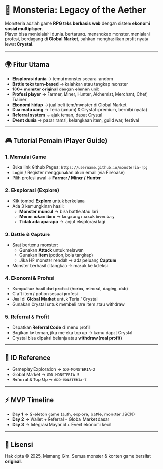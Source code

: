 # 🐉 Monsteria: Legacy of the Aether

Monsteria adalah game **RPG teks berbasis web** dengan sistem **ekonomi sosial multiplayer**.  
Player bisa menjelajahi dunia, bertarung, menangkap monster, menjalani profesi, berdagang di **Global Market**, bahkan menghasilkan profit nyata lewat **Crystal**.

---

## 🌍 Fitur Utama
- **Eksplorasi dunia** → temui monster secara random
- **Battle teks turn-based** → kalahkan atau tangkap monster
- **100+ monster original** dengan elemen unik
- **Profesi player** → Farmer, Miner, Hunter, Alchemist, Merchant, Chef, Trainer
- **Ekonomi hidup** → jual beli item/monster di Global Market
- **Dua mata uang** → Teria (umum) & Crystal (premium, bernilai nyata)
- **Referral system** → ajak teman, dapat Crystal
- **Event dunia** → pasar ramai, kelangkaan item, guild war, festival

---

## 🎮 Tutorial Pemain (Player Guide)

### 1. Memulai Game
- Buka link Github Pages: `https://username.github.io/monsteria-rpg`
- Login / Register menggunakan akun email (via Firebase)
- Pilih profesi awal → **Farmer / Miner / Hunter**

### 2. Eksplorasi (Explore)
- Klik tombol **Explore** untuk berkelana
- Ada 3 kemungkinan hasil:
  - **Monster muncul** → bisa battle atau lari
  - **Menemukan item** → langsung masuk inventory
  - **Tidak ada apa-apa** → lanjut eksplorasi lagi

### 3. Battle & Capture
- Saat bertemu monster:
  - Gunakan **Attack** untuk melawan
  - Gunakan **Item** (potion, bola tangkap)
  - Jika HP monster rendah → ada peluang **Capture**
- Monster berhasil ditangkap → masuk ke koleksi

### 4. Ekonomi & Profesi
- Kumpulkan hasil dari profesi (herba, mineral, daging, dsb)
- Craft item / potion sesuai profesi
- Jual di **Global Market** untuk Teria / Crystal
- Gunakan Crystal untuk membeli rare item atau withdraw

### 5. Referral & Profit
- Dapatkan **Referral Code** di menu profil
- Bagikan ke teman, jika mereka top up → kamu dapat Crystal
- Crystal bisa dipakai belanja atau **withdraw (real profit)**

---

## 🔑 ID Reference
- Gameplay Exploration → `GDD-MONSTERIA-2`
- Global Market → `GDD-MONSTERIA-5`
- Referral & Top Up → `GDD-MONSTERIA-7`

---

## ⚡ MVP Timeline
- **Day 1** → Skeleton game (auth, explore, battle, monster JSON)
- **Day 2** → Wallet + Referral + Global Market dasar
- **Day 3** → Integrasi Mayar.id + Event ekonomi kecil

---

## 📜 Lisensi
Hak cipta © 2025, Mamang Gim. Semua monster & konten game bersifat **original**.
